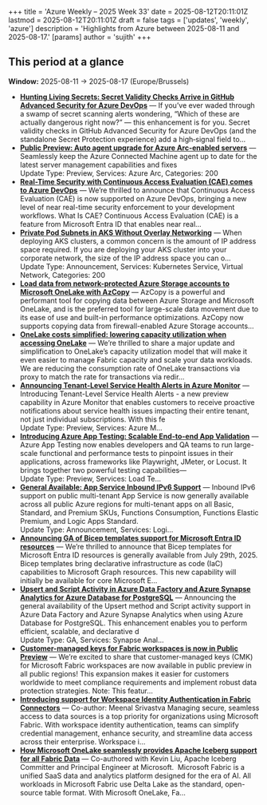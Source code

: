 +++
title = 'Azure Weekly – 2025 Week 33'
date = 2025-08-12T20:11:01Z
lastmod = 2025-08-12T20:11:01Z
draft = false
tags = ['updates', 'weekly', 'azure']
description = 'Highlights from Azure between 2025-08-11 and 2025-08-17.'
[params]
    author = 'sujith'
+++
## This period at a glance

**Window:** 2025-08-11 → 2025-08-17 (Europe/Brussels)

- **[Hunting Living Secrets: Secret Validity Checks Arrive in GitHub Advanced Security for Azure DevOps](https://devblogs.microsoft.com/devops/hunting-living-secrets-secret-validity-checks-arrive-in-github-advanced-security-for-azure-devops/)** — If you’ve ever waded through a swamp of secret scanning alerts wondering, “Which of these are actually dangerous right now?” — this enhancement is for you. Secret validity checks in GitHub Advanced Security for Azure DevOps (and the standalone Secret Protection experience) add a high‑signal field to…
- **[Public Preview: Auto agent upgrade for Azure Arc-enabled servers](https://techcommunity.microsoft.com/blog/azurearcblog/public-preview-auto-agent-upgrade-for-azure-arc-enabled-servers/4442556)** — Seamlessly keep the Azure Connected Machine agent up to date for the latest server management capabilities and fixes<br />Update Type: Preview, Services: Azure Arc, Categories:  200
- **[Real-Time Security with Continuous Access Evaluation (CAE) comes to Azure DevOps](https://devblogs.microsoft.com/devops/real-time-security-with-continuous-access-evaluation-cae-comes-to-azure-devops/)** — We’re thrilled to announce that Continuous Access Evaluation (CAE) is now supported on Azure DevOps, bringing a new level of near real-time security enforcement to your development workflows.  What Is CAE? Continuous Access Evaluation (CAE) is a feature from Microsoft Entra ID that enables near real…
- **[Private Pod Subnets in AKS Without Overlay Networking](https://techcommunity.microsoft.com/blog/appsonazureblog/private-pod-subnets-in-aks-without-overlay-networking/4442510)** — When deploying AKS clusters, a common concern is the amount of IP address space required. If you are deploying your AKS cluster into your corporate network, the size of the IP address space you can o...<br />Update Type: Announcement, Services: Kubernetes Service, Virtual Network, Categories:  200
- **[Load data from network-protected Azure Storage accounts to Microsoft OneLake with AzCopy](https://blog.fabric.microsoft.com/en-US/blog/load-data-from-network-protected-azure-storage-accounts-to-microsoft-onelake-with-azcopy/)** — AzCopy is a powerful and performant tool for copying data between Azure Storage and Microsoft OneLake, and is the preferred tool for large-scale data movement due to its ease of use and built-in performance optimizations. AzCopy now supports copying data from firewall-enabled Azure Storage accounts…
- **[OneLake costs simplified: lowering capacity utilization when accessing OneLake](https://blog.fabric.microsoft.com/en-US/blog/onelake-costs-simplified-lowering-capacity-utilization-when-accessing-onelake/)** — We’re thrilled to share a major update and simplification to OneLake’s capacity utilization model that will make it even easier to manage Fabric capacity and scale your data workloads. We are reducing the consumption rate of OneLake transactions via proxy to match the rate for transactions via redir…
- **[Announcing Tenant-Level Service Health Alerts in Azure Monitor](<https://azure.microsoft.com/updates?id=499776>)** — Introducing Tenant-Level Service Health Alerts - a new preview capability in Azure Monitor that enables customers to receive proactive notifications about service health issues impacting their entire tenant, not just individual subscriptions. With this fe<br />Update Type: Preview, Services: Azure M…
- **[Introducing Azure App Testing: Scalable End-to-end App Validation](<https://azure.microsoft.com/updates?id=500203>)** — Azure App Testing now enables developers and QA teams to run large-scale functional and performance tests to pinpoint issues in their applications, across frameworks like Playwright, JMeter, or Locust. It brings together two powerful testing capabilities—<br />Update Type: Preview, Services: Load Te…
- **[General Available: App Service Inbound IPv6 Support](<https://azure.microsoft.com/updates?id=499998>)** — Inbound IPv6 support on public multi-tenant App Service is now generally available across all public Azure regions for multi-tenant apps on all Basic, Standard, and Premium SKUs, Functions Consumption, Functions Elastic Premium, and Logic Apps Standard.<br />Update Type: Announcement, Services: Logi…
- **[Announcing GA of Bicep templates support for Microsoft Entra ID resources](https://devblogs.microsoft.com/identity/bicep-templates-for-microsoft-entra-id-resources-is-ga/)** — We’re thrilled to announce that Bicep templates for Microsoft Entra ID resources is generally available from July 29th, 2025. Bicep templates bring declarative infrastructure as code (IaC) capabilities to Microsoft Graph resources. This new capability will initially be available for core Microsoft E…
- **[Upsert and Script Activity in Azure Data Factory and Azure Synapse Analytics for Azure Database for PostgreSQL](<https://azure.microsoft.com/updates?id=499748>)** — Announcing the general availability of the Upsert method and Script activity support in Azure Data Factory and Azure Synapse Analytics when using Azure Database for PostgreSQL. This enhancement enables you to perform efficient, scalable, and declarative d<br />Update Type: GA, Services: Synapse Anal…
- **[Customer-managed keys for Fabric workspaces is now in Public Preview](https://blog.fabric.microsoft.com/en-US/blog/customer-managed-keys-for-fabric-workspaces-available-in-all-public-regions-now-preview/)** — We’re excited to share that customer-managed keys (CMK) for Microsoft Fabric workspaces are now available in public preview in all public regions! This expansion makes it easier for customers worldwide to meet compliance requirements and implement robust data protection strategies. Note: This featur…
- **[Introducing support for Workspace Identity Authentication in Fabric Connectors](https://blog.fabric.microsoft.com/en-US/blog/announcing-support-for-workspace-identity-authentication-in-new-fabric-connectors-and-for-dataflow-gen2/)** — Co-author: Meenal Srivastva Managing secure, seamless access to data sources is a top priority for organizations using Microsoft Fabric. With workspace identity authentication, teams can simplify credential management, enhance security, and streamline data access across their enterprise. Workspace i…
- **[How Microsoft OneLake seamlessly provides Apache Iceberg support for all Fabric Data](https://blog.fabric.microsoft.com/en-US/blog/how-to-access-your-microsoft-fabric-tables-in-apache-iceberg-format/)** — Co-authored with Kevin Liu, Apache Iceberg Committer and Principal Engineer at Microsoft.  Microsoft Fabric is a unified SaaS data and analytics platform designed for the era of AI. All workloads in Microsoft Fabric use Delta Lake as the standard, open-source table format. With Microsoft OneLake, Fa…

